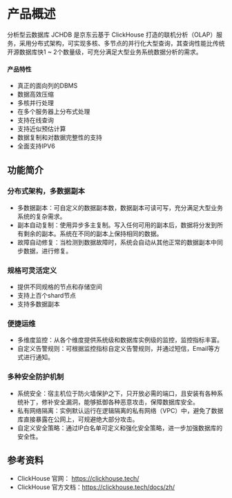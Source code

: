 # 产品概述

分析型云数据库 JCHDB 是京东云基于 ClickHouse 打造的联机分析（OLAP）服务，采用分布式架构，可实现多核、多节点的并行化大型查询，其查询性能比传统开源数据库快1 ~ 2个数量级，可充分满足大型业务系统数据分析的需求。

#### 产品特性
- 真正的面向列的DBMS
- 数据高效压缩
- 多核并行处理
- 在多个服务器上分布式处理
- 支持在线查询
- 支持近似预估计算
- 数据复制和对数据完整性的支持
- 全面支持IPV6

## 功能简介
### 分布式架构，多数据副本
- 多数据副本：可自定义的数据副本数，数据副本可读可写，充分满足大型业务系统的复杂需求。
- 副本自动复制：使用异步多主复制。写入任何可用的副本后，数据将分发到所有剩余的副本。系统在不同的副本上保持相同的数据。
- 故障自动修复：当检测到数据故障时，系统会自动从其他正常的数据副本中同步数据，进行修复。
### 规格可灵活定义
- 提供不同规格的节点和存储空间
- 支持上百个shard节点
- 支持多数据副本

### 便捷运维
- 多维度监控：从各个维度提供系统级和数据库实例级的监控，监控指标丰富。
- 自定义告警规则：可根据监控指标自定义告警规则，并通过短信，Email等方式进行通知。

### 多种安全防护机制
- 系统安全：宿主机位于防火墙保护之下，只开放必需的端口，且安装有各种系统补丁，修补安全漏洞，能够抵御各种恶意攻击，保障数据库安全。
- 私有网络隔离：实例默认运行在逻辑隔离的私有网络（VPC）中，避免了数据库直接暴露在公网上，可规避绝大部分攻击。
- 自定义安全策略：通过IP白名单可定义和强化安全策略，进一步加强数据库的安全性。

## 参考资料
- ClickHouse 官网：    https://clickhouse.tech/
- ClickHouse 官方文档：https://clickhouse.tech/docs/zh/
